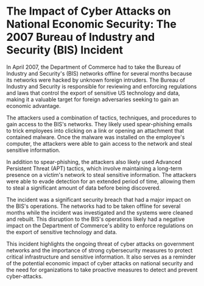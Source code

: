 The Impact of Cyber Attacks on National Economic Security: The 2007 Bureau of Industry and Security (BIS) Incident
==================================================================================================================

In April 2007, the Department of Commerce had to take the Bureau of Industry and Security's (BIS) networks offline for several months because its networks were hacked by unknown foreign intruders. The Bureau of Industry and Security is responsible for reviewing and enforcing regulations and laws that control the export of sensitive US technology and data, making it a valuable target for foreign adversaries seeking to gain an economic advantage.

The attackers used a combination of tactics, techniques, and procedures to gain access to the BIS's networks. They likely used spear-phishing emails to trick employees into clicking on a link or opening an attachment that contained malware. Once the malware was installed on the employee's computer, the attackers were able to gain access to the network and steal sensitive information.

In addition to spear-phishing, the attackers also likely used Advanced Persistent Threat (APT) tactics, which involve maintaining a long-term presence on a victim's network to steal sensitive information. The attackers were able to evade detection for an extended period of time, allowing them to steal a significant amount of data before being discovered.

The incident was a significant security breach that had a major impact on the BIS's operations. The networks had to be taken offline for several months while the incident was investigated and the systems were cleaned and rebuilt. This disruption to the BIS's operations likely had a negative impact on the Department of Commerce's ability to enforce regulations on the export of sensitive technology and data.

This incident highlights the ongoing threat of cyber attacks on government networks and the importance of strong cybersecurity measures to protect critical infrastructure and sensitive information. It also serves as a reminder of the potential economic impact of cyber attacks on national security and the need for organizations to take proactive measures to detect and prevent cyber-attacks.